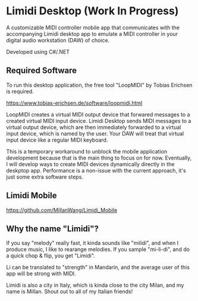 # Limidi Desktop (Work In Progress)
A customizable MIDI controller mobile app that communicates with the accompanying Limidi desktop app to emulate a MIDI controller in your digital audio workstation (DAW) of choice. 

Developed using C#/.NET


## Required Software
To run this desktop application, the free tool "LoopMIDI" by Tobias Erichsen is required. 

https://www.tobias-erichsen.de/software/loopmidi.html

LoopMIDI creates a virtual MIDI output device that forwared messages to a created virtual MIDI input device. Limidi Desktop sends MIDI messages to a virtual output device, which are then immediately forwarded to a virtual input device, which is named by the user. Your DAW will treat that virtual input device like a regular MIDI keyboard. 

This is a temporary workaround to unblock the mobile application development because that is the main thing to focus on for now. Eventually, I will develop ways to create MIDI devices dynamically directly in the deskptop app. Performance is a non-issue with the current approach,  it's just  some extra software steps.

## Limidi Mobile 
https://github.com/MillanWang/Limidi_Mobile





## Why the name "Limidi"?
If you say "melody" really fast, it kinda sounds like "milidi", and when I produce music, I like to rearange melodies. If you sample "mi-li-di", and do a quick chop & flip, you get "Limidi". 

Li can be translated to "strength" in Mandarin, and the average user of this app will be strong with MIDI. 

Limidi is also a city in Italy, which is kinda close to the city Milan, and my name is Millan. Shout out to all of my Italian friends!
